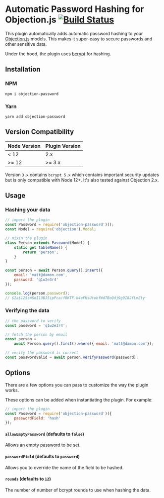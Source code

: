 # Automatic Password Hashing for Objection.js [![Build Status](https://travis-ci.org/scoutforpets/objection-password.svg?branch=master)](https://travis-ci.org/scoutforpets/objection-password)

This plugin automatically adds automatic password hashing to your [Objection.js](https://github.com/Vincit/objection.js/) models. This makes it super-easy to secure passwords and other sensitive data.

Under the hood, the plugin uses [bcrypt](https://en.wikipedia.org/wiki/Bcrypt) for hashing.

## Installation

### NPM
`npm i objection-password`

### Yarn
`yarn add objection-password`

## Version Compatibility

| Node Version   |   Plugin Version  |
| -------------- | ------------------|
| < 12           | 2.x               |
| >= 12          | >= 3.x            |

Version `3.x` contains `bcrypt 5.x` which contains important security updates but is only compatible with Node 12+. It's also tested against Objection 2.x.

## Usage

### Hashing your data

```js
// import the plugin
const Password = require('objection-password')();
const Model = require('objection').Model;

// mixin the plugin
class Person extends Password(Model) {
    static get tableName() {
        return 'person';
    }
}

const person = await Person.query().insert({
    email: 'matt@damon.com',
    password: 'q1w2e3r4'
});

console.log(person.password);
// $2a$12$sWSdI13BJ5ipPca/f8KTF.k4eFKsUtobfWdTBoQdj9g9I8JfLmZty
```

### Verifying the data
```js
// the password to verify
const password = 'q1w2e3r4';

// fetch the person by email
const person =
    await Person.query().first().where({ email: 'matt@damon.com'});

// verify the password is correct
const passwordValid = await person.verifyPassword(password);
```

## Options

There are a few options you can pass to customize the way the plugin works.

These options can be added when instantiating the plugin. For example:

```js
// import the plugin
const Password = require('objection-password')({
    passwordField: 'hash'
});
```

#### `allowEmptyPassword` (defaults to `false`)
Allows an empty password to be set.

#### `passwordField` (defaults to `password`)
Allows you to override the name of the field to be hashed.

#### `rounds` (defaults to `12`)
The number of number of bcrypt rounds to use when hashing the data.
